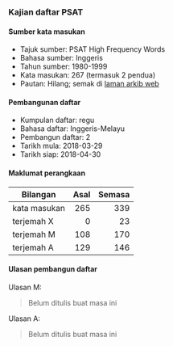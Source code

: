 ---
---

### Kajian daftar PSAT

#### Sumber kata masukan

* Tajuk sumber: PSAT High Frequency Words
* Bahasa sumber: Inggeris
* Tahun sumber: 1980-1999
* Kata masukan: 267 (termasuk 2 pendua)
* Pautan: Hilang; semak di [laman arkib web][1]

#### Pembangunan daftar

* Kumpulan daftar: regu
* Bahasa daftar: Inggeris-Melayu
* Pembangun daftar: 2
* Tarikh mula: 2018-03-29
* Tarikh siap: 2018-04-30

#### Maklumat perangkaan

| Bilangan     | Asal    | Semasa  |
| ------------ | -------:| -------:|
| kata masukan | 265     | 339     |
| terjemah X   | 0       | 23      |
| terjemah M   | 108     | 170     |
| terjemah A   | 129     | 146     |

#### Ulasan pembangun daftar

Ulasan M:

> Belum ditulis buat masa ini

Ulasan A:

> Belum ditulis buat masa ini

  [1]: https://web.archive.org/web/20170427204836/http://cabrinihigh.com/academics/psatwords
